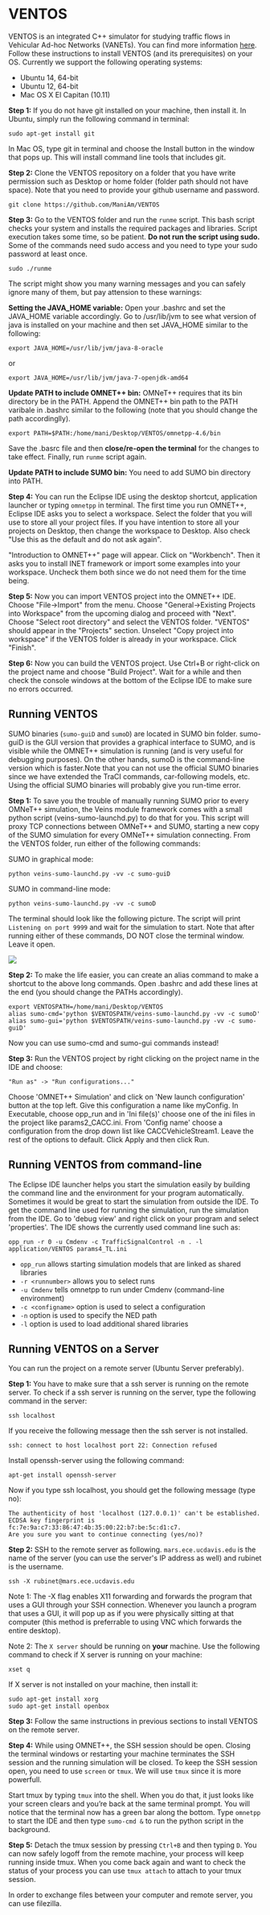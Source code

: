 VENTOS
======

VENTOS is an integrated C++ simulator for studying traffic flows in Vehicular Ad-hoc Networks (VANETs). You can find more information [here](http://rubinet.ece.ucdavis.edu/projects/ventos). Follow these instructions to install VENTOS (and its prerequisites) on your OS. Currently we support the following operating systems:

* Ubuntu 14, 64-bit
* Ubuntu 12, 64-bit
* Mac OS X El Capitan (10.11)

**Step 1:** If you do not have git installed on your machine, then install it. In Ubuntu, simply run the following command in terminal: 

    sudo apt-get install git

In Mac OS, type git in terminal and choose the Install button in the window that pops up. This will install command line tools that includes git.

**Step 2:** Clone the VENTOS repository on a folder that you have write permission such as Desktop or home folder (folder path should not have space). Note that you need to provide your github username and password.

    git clone https://github.com/ManiAm/VENTOS

**Step 3:** Go to the VENTOS folder and run the `runme` script. This bash script checks your system and installs the required packages and libraries. Script execution takes some time, so be patient. **Do not run the script using sudo.** Some of the commands need sudo access and you need to type your sudo password at least once.

    sudo ./runme

The script might show you many warning messages and you can safely ignore many of them, but pay attension to these warnings:

**Setting the JAVA_HOME variable:** Open your .bashrc and set the JAVA_HOME variable accordingly. Go to /usr/lib/jvm to see what version of java is installed on your machine and then set JAVA_HOME similar to the following:

    export JAVA_HOME=/usr/lib/jvm/java-8-oracle
    
or

    export JAVA_HOME=/usr/lib/jvm/java-7-openjdk-amd64

**Update PATH to include OMNET++ bin:** OMNeT++ requires that its bin directory be in the PATH. Append the OMNET++ bin path to the PATH varibale in .bashrc similar to the following (note that you should change the path accordinglly).

    export PATH=$PATH:/home/mani/Desktop/VENTOS/omnetpp-4.6/bin

Save the .basrc file and then **close/re-open the terminal** for the changes to take effect. Finally, run `runme` script again.

**Update PATH to include SUMO bin:** You need to add SUMO bin directory into PATH.

**Step 4:** You can run the Eclipse IDE using the desktop shortcut, application launcher or typing `omnetpp` in terminal. The first time you run OMNET++, Eclipse IDE asks you to select a workspace. Select the folder that you will use to store all your project files. If you have intention to store all your projects on Desktop, then change the workspace to Desktop. Also check "Use this as the default and do not ask again".

"Introduction to OMNET++" page will appear. Click on "Workbench". Then it asks you to install INET framework or import some examples into your workspace. Uncheck them both since we do not need them for the time being.

**Step 5:** Now you can import VENTOS project into the OMNET++ IDE. Choose "File->Import" from the menu. Choose "General->Existing Projects into Workspace" from the upcoming dialog and proceed with "Next". Choose "Select root directory" and select the VENTOS folder. "VENTOS" should appear in the "Projects" section. Unselect "Copy project into workspace" if the VENTOS folder is already in your workspace. Click "Finish".

**Step 6:** Now you can build the VENTOS project. Use Ctrl+B or right-click on the project name and choose "Build Project". Wait for a while and then check the console windows at the bottom of the Eclipse IDE to make sure no errors occurred.


Running VENTOS
--------------

SUMO binaries (`sumo-guiD` and `sumoD`) are located in SUMO bin folder. sumo-guiD is the GUI version that provides a graphical interface to SUMO, and is visible while the OMNET++ simulation is running (and is very useful for debugging purposes). On the other hands, sumoD is the command-line version which is faster.Note that you can not use the official SUMO binaries since we have extended the TraCI commands, car-following models, etc. Using the official SUMO binaries will probably give you run-time error.

**Step 1:** To save you the trouble of manually running SUMO prior to every OMNeT++ simulation, the Veins module framework comes with a small python script (veins-sumo-launchd.py) to do that for you. This script will proxy TCP connections between OMNeT++ and SUMO, starting a new copy of the SUMO simulation for every OMNeT++ simulation connecting. From the VENTOS folder, run either of the following commands:

SUMO in graphical mode:

    python veins-sumo-launchd.py -vv -c sumo-guiD

SUMO in command-line mode:

    python veins-sumo-launchd.py -vv -c sumoD

The terminal should look like the following picture. The script will print `Listening on port 9999` and wait for the simulation to start. Note that after running either of these commands, DO NOT close the terminal window. Leave it open.

<img src="https://github.com/ManiAm/VENTOS/blob/master/launchd.png" />

**Step 2:** To make the life easier, you can create an alias command to make a shortcut to the above long commands. Open .bashrc and add these lines at the end (you should change the PATHs accordingly).

    export VENTOSPATH=/home/mani/Desktop/VENTOS
    alias sumo-cmd='python $VENTOSPATH/veins-sumo-launchd.py -vv -c sumoD'
    alias sumo-gui='python $VENTOSPATH/veins-sumo-launchd.py -vv -c sumo-guiD'

Now you can use sumo-cmd and sumo-gui commands instead!

**Step 3:** Run the VENTOS project by right clicking on the project name in the IDE and choose: 

    "Run as" -> "Run configurations..."

Choose 'OMNET++ Simulation' and click on 'New launch configuration' button at the top left. Give this configuration a name like myConfig. In Executable, choose opp_run and in 'Ini file(s)' choose one of the ini files in the project like params2_CACC.ini. From 'Config name' choose a configuration from the drop down list like CACCVehicleStream1. Leave the rest of the options to default. Click Apply and then click Run.


Running VENTOS from command-line
--------------------------------

The Eclipse IDE launcher helps you start the simulation easily by building the command line and the environment for your program automatically. Sometimes it would be great to start the simulation from outside the IDE. To get the command line used for running the simulation, run the simulation from the IDE. Go to 'debug view' and right click on your program and select 'properties'. The IDE shows the currently used command line such as:

    opp_run -r 0 -u Cmdenv -c TrafficSignalControl -n . -l application/VENTOS params4_TL.ini

- `opp_run` allows starting simulation models that are linked as shared libraries
- `-r <runnumber>` allows you to select runs
- `-u Cmdenv` tells omnetpp to run under Cmdenv (command-line environment)
- `-c <configname>` option is used to select a configuration
- `-n` option is used to specify the NED path
- `-l` option is used to load additional shared libraries


Running VENTOS on a Server
--------------------------

You can run the project on a remote server (Ubuntu Server preferably). 

**Step 1:** You have to make sure that a ssh server is running on the remote server. To check if a ssh server is running on the server, type the following command in the server:

    ssh localhost

If you receive the following message then the ssh server is not installed.

    ssh: connect to host localhost port 22: Connection refused

Install openssh-server using the following command:

    apt-get install openssh-server

Now if you type ssh localhost, you should get the following message (type no):

    The authenticity of host 'localhost (127.0.0.1)' can't be established.
    ECDSA key fingerprint is fc:7e:9a:c7:33:86:47:4b:35:00:22:b7:be:5c:d1:c7.
    Are you sure you want to continue connecting (yes/no)? 

**Step 2:** SSH to the remote server as following. `mars.ece.ucdavis.edu` is the name of the server (you can use the server's IP address as well) and rubinet is the username.

    ssh -X rubinet@mars.ece.ucdavis.edu

Note 1: The -X flag enables X11 forwarding and forwards the program that uses a GUI through your SSH connection. Whenever you launch a program that uses a GUI, it will pop up as if you were physically sitting at that computer (this method is preferrable to using VNC which forwards the entire desktop). 

Note 2: The `X server` should be running on **your** machine. Use the following command to check if X server is running on your machine:

    xset q

If X server is not installed on your machine, then install it:

    sudo apt-get install xorg
    sudo apt-get install openbox

**Step 3:** Follow the same instructions in previous sections to install VENTOS on the remote server.

**Step 4:** While using OMNET++, the SSH session should be open. Closing the terminal windows or restarting your machine terminates the SSH session and the running simulation will be closed. To keep the SSH session open, you need to use `screen` or `tmux`. We will use `tmux` since it is more powerfull. 

Start tmux by typing `tmux` into the shell. When you do that, it just looks like your screen clears and you’re back at the same terminal prompt. You will notice that the terminal now has a green bar along the bottom. Type `omnetpp` to start the IDE and then type `sumo-cmd &` to run the python script in the background.

**Step 5:** Detach the tmux session by pressing `Ctrl+B` and then typing `D`. You can now safely logoff from the remote machine, your process will keep running inside tmux. When you come back again and want to check the status of your process you can use `tmux attach` to attach to your tmux session.

In order to exchange files between your computer and remote server, you can use filezilla.
